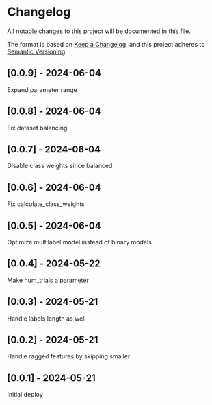 # Changelog
All notable changes to this project will be documented in this file.

The format is based on [Keep a Changelog](https://keepachangelog.com/en/1.0.0/),
and this project adheres to [Semantic Versioning](https://semver.org/spec/v2.0.0.html).

## [0.0.9] - 2024-06-04
Expand parameter range

## [0.0.8] - 2024-06-04
Fix dataset balancing

## [0.0.7] - 2024-06-04
Disable class weights since balanced

## [0.0.6] - 2024-06-04
Fix calculate_class_weights

## [0.0.5] - 2024-06-04
Optimize multilabel model instead of binary models

## [0.0.4] - 2024-05-22
Make num_trials a parameter

## [0.0.3] - 2024-05-21
Handle labels length as well

## [0.0.2] - 2024-05-21
Handle ragged features by skipping smaller

## [0.0.1] - 2024-05-21
Initial deploy
